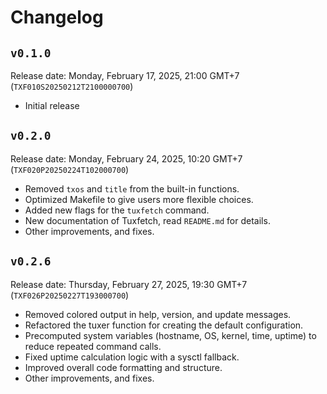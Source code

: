 <!--
-- SPDX-License-Identifier: MIT
--
-- tuxfetch
--
-- Copyright (C) 2025 Farhan Kurnia Pratama
--
-- GitHub     : https://github.com/farhnkrnapratma/tuxfetch
-- Maintainer : Farhan Kurnia Pratama <farhnkrnapratma@gmail.com>
-->
# Changelog

## `v0.1.0`

Release date: Monday, February 17, 2025, 21:00 GMT+7 (`TXF010S20250212T2100000700`)

- Initial release

## `v0.2.0`

Release date: Monday, February 24, 2025, 10:20 GMT+7 (`TXF020P20250224T102000700`)

- Removed `txos` and `title` from the built-in functions.
- Optimized Makefile to give users more flexible choices.
- Added new flags for the `tuxfetch` command.
- New documentation of Tuxfetch, read `README.md` for details.
- Other improvements, and fixes.

## `v0.2.6`

Release date: Thursday, February 27, 2025, 19:30 GMT+7 (`TXF026P20250227T193000700`)

- Removed colored output in help, version, and update messages.
- Refactored the tuxer function for creating the default configuration.
- Precomputed system variables (hostname, OS, kernel, time, uptime) to reduce repeated command calls.
- Fixed uptime calculation logic with a sysctl fallback.
- Improved overall code formatting and structure.
- Other improvements, and fixes.
